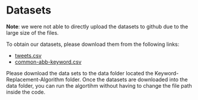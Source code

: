 # Datasets

**Note**: we were not able to directly upload the datasets to github due to the large size of the files.

To obtain our datasets, please download them from the following links:

- [tweets.csv](https://drive.google.com/file/d/1IWGORYZsUdT4tLhngU_JhC_ym4otKJyL/view)
- [common-abb-keyword.csv](https://drive.google.com/file/d/1y8ht9fcp6G0hBPbeM0wQic9A7UEdYQZO/view)

Please download the data sets to the data folder located the Keyword-Replacement-Algorithm folder. Once the datasets are downloaded into the data folder, you can run the algortihm without having to change the file path inside the code.

